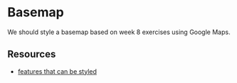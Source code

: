 # Basemap

We should style a basemap based on week 8 exercises using Google Maps.

## Resources

* [features that can be styled](https://developers.google.com/maps/documentation/javascript/reference?hl=en#MapTypeStyleFeatureType)
